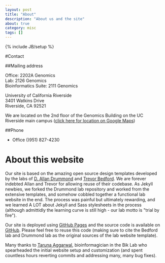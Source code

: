 ```yaml
---
layout: post
title: "About"
description: "About us and the site"
about: true
category: misc
tags: []
---
```

{% include JB/setup %}

<a name="contact"></a>
#Contact

##Mailing address

Office: 2202A Genomics<br/>
Lab: 2126 Genomics<br/>
Bioinformatics Suite: 2111 Genomics<br/>

University of California Riverside<br/>
3401 Watkins Drive<br/>
Riverside, CA 92521<br/>

We are located on the 2nd floor of the Genomics Building on the UC Riverside main campus ([click here for location on Google Maps])

##Phone
* Office ()951) 827-4230

[click here for location on Google Maps]: https://www.google.com/maps/place/Genomics/@33.9727142,-117.325547,16.8z/data=!4m5!3m4!1s0x0:0xb3dc04e5ed19435a!8m2!3d33.9715188!4d-117.3263441

<a name="design"></a>
# About this website

Our site is based on the amazing open source design templates developed by the labs of [D. Allan Drummond] and [Trevor Bedford]. We are forever indebted Allan and Trevor for allowing reuse of their codebase. As Jekyll newbies, we forked the Drummond lab repository and worked from the extensive templates, and somehow cobbled together a functional lab website in the end. The process was painful but ultimately rewarding, and we learned A LOT about Jekyll and Sass stylesheets in the process (although admittidly the learning curve is still high - our lab motto is "trial by fire").

Our site is deployed using [GitHub Pages] and the source code is available on [GitHub]. Please feel free to reuse this code (making sure to cite the Bedford lab and Drummond lab as the original sources of the lab website template).

Many thanks to [Taruna Aggarwal], bioinformagician in the Bik Lab who spearheaded the initial website setup and customization (and spent countless hours reverting commits and addressing many, many bug fixes).

[Trevor Bedford]: http://bedford.io/misc/about/
[D. Allan Drummond]: http://drummondlab.org/about.html
[GitHub Pages]: https://pages.github.com/
[GitHub]: https://github.com/BikLab/biklab.github.io

[Taruna Aggarwal]: https://biklab.github.io/team/taruna-aggarwal






